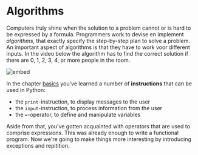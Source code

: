 # Algorithms

Computers truly shine when the solution to a problem cannot or is hard to be expressed by a formula. Programmers work to devise en implement *algorithms*, that exactly specify the step-by-step plan to solve a problem. An important aspect of algorithms is that they have to work voor different inputs. In the video below the algorithm has to find the correct solution if there are 0, 1, 2, 3, 4, or more people in the room.

![embed](https://www.youtube.com/embed/6hfOvs8pY1k)

In the chapter [basics](/python/basics) you've learned a number of **instructions** that can be used in Python:

- the `print`-instruction, to display messages to the user
- the `input`-instruction, to process information from the user
- the `=`-operator, to define and manipulate variables

Aside from that, you've gotten acquainted with operators that are used to comprise expressions. This was already enough to write a functional program. Now we're going to make things more interesting by introducing exceptions and repitition.